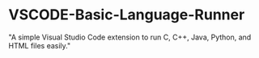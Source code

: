 # VSCODE-Basic-Language-Runner
"A simple Visual Studio Code extension to run C, C++, Java, Python, and HTML files easily."
